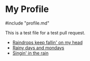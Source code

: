 # My Profile

#include "profile.md"

This is a test file for a test pull request.

-  [Raindrops keep fallin' on my head](https://www.youtube.com/watch?v=sySlY1XKlhM)
-  [Rainy days and mondays](https://www.youtube.com/watch?v=PjFoQxjgbrs)
-  [Singin' in the rain](https://www.youtube.com/watch?v=swloMVFALXw)
